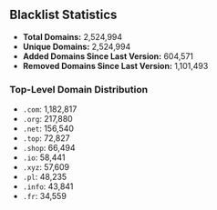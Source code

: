 ## Blacklist Statistics

- **Total Domains:** 2,524,994
- **Unique Domains:** 2,524,994
- **Added Domains Since Last Version:** 604,571
- **Removed Domains Since Last Version:** 1,101,493

### Top-Level Domain Distribution

-  `.com`: 1,182,817
-  `.org`: 217,880
-  `.net`: 156,540
-  `.top`: 72,827
-  `.shop`: 66,494
-  `.io`: 58,441
-  `.xyz`: 57,609
-  `.pl`: 48,235
-  `.info`: 43,841
-  `.fr`: 34,559
